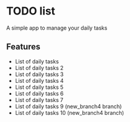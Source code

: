 # TODO list
A simple app to manage your daily tasks

## Features
* List of daily tasks
* List of daily tasks 2
* List of daily tasks 3
* List of daily tasks 4
* List of daily tasks 5
* List of daily tasks 6
* List of daily tasks 7
* List of daily tasks 9 (new_branch4 branch)
* List of daily tasks 10 (new_branch4 branch)
